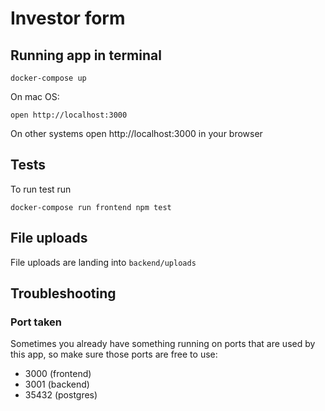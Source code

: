 # Investor form

## Running app in terminal 

    docker-compose up

On mac OS:

    open http://localhost:3000

On other systems open http://localhost:3000 in your browser

## Tests

To run test run

    docker-compose run frontend npm test

## File uploads

File uploads are landing into `backend/uploads`


## Troubleshooting

### Port taken

Sometimes you already have something running on ports that are used by this app, so make sure those ports are free to use:

- 3000 (frontend)
- 3001 (backend)
- 35432 (postgres)
